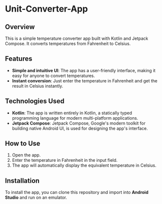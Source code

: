 # Unit-Converter-App
## Overview
This is a simple temperature converter app built with Kotlin and Jetpack Compose. It converts temperatures from Fahrenheit to Celsius.

## Features
- **Simple and intuitive UI**: The app has a user-friendly interface, making it easy for anyone to convert temperatures.
- **Instant conversion**: Just enter the temperature in Fahrenheit and get the result in Celsius instantly.

## Technologies Used
- **Kotlin**: The app is written entirely in Kotlin, a statically typed programming language for modern multi-platform applications.
- **Jetpack Compose**: Jetpack Compose, Google's modern toolkit for building native Android UI, is used for designing the app's interface.

## How to Use
1. Open the app.
2. Enter the temperature in Fahrenheit in the input field.
3. The app will automatically display the equivalent temperature in Celsius.

## Installation
To install the app, you can clone this repository and import into **Android Studio** and run on an emulator. 
